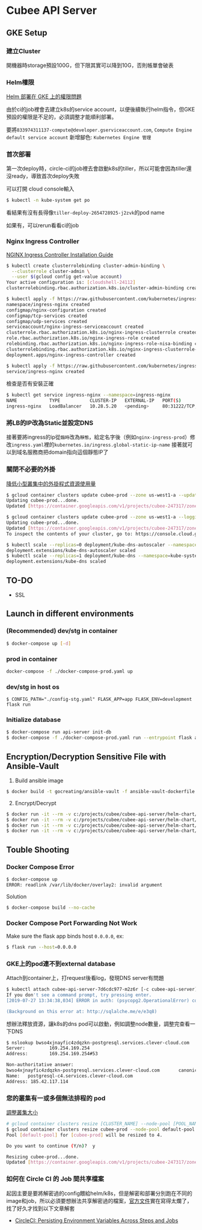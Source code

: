 # Cubee API Server

## GKE Setup

### 建立Cluster

開機器時storage預設100G，但下限其實可以降到10G，否則帳單會破表

### Helm權限

[Helm 部署在 GKE 上的權限問題](https://medium.com/smalltowntechblog/helm-tiller-%E9%83%A8%E7%BD%B2%E5%9C%A8-gke-%E4%B8%8A%E7%9A%84%E6%AC%8A%E9%99%90%E5%95%8F%E9%A1%8C-a016f703372e)

由於ci的job裡會去建立k8s的service account，以便後續執行helm指令，但GKE預設的權限是不足的，必須調整才能順利部署。

要將`833974311137-compute@developer.gserviceaccount.com`, `Compute Engine default service account` 新增腳色: `Kubernetes Engine 管理`

### 首次部署

第一次deploy時，circle-ci的job裡去會啟動k8s的tiller，所以可能會因為tiller還沒ready，導致首次deploy失敗

可以打開 cloud console輸入

``` bash
$ kubectl -n kube-system get po
```

看結果有沒有長得像`tiller-deploy-2654728925-j2zvk`的pod name

如果有，可以rerun看看ci的job

### Nginx Ingress Controller

[NGINX Ingress Controller Installation Guide](https://kubernetes.github.io/ingress-nginx/deploy/)

``` bash
$ kubectl create clusterrolebinding cluster-admin-binding \
  --clusterrole cluster-admin \
  --user $(gcloud config get-value account)
Your active configuration is: [cloudshell-24112]
clusterrolebinding.rbac.authorization.k8s.io/cluster-admin-binding created

$ kubectl apply -f https://raw.githubusercontent.com/kubernetes/ingress-nginx/master/deploy/static/mandatory.yaml
namespace/ingress-nginx created
configmap/nginx-configuration created
configmap/tcp-services created
configmap/udp-services created
serviceaccount/nginx-ingress-serviceaccount created
clusterrole.rbac.authorization.k8s.io/nginx-ingress-clusterrole created
role.rbac.authorization.k8s.io/nginx-ingress-role created
rolebinding.rbac.authorization.k8s.io/nginx-ingress-role-nisa-binding created
clusterrolebinding.rbac.authorization.k8s.io/nginx-ingress-clusterrole-nisa-binding created
deployment.apps/nginx-ingress-controller created

$ kubectl apply -f https://raw.githubusercontent.com/kubernetes/ingress-nginx/master/deploy/static/provider/cloud-generic.yaml
service/ingress-nginx created
```

檢查是否有安裝正確
``` bash
$ kubectl get service ingress-nginx --namespace=ingress-nginx
NAME            TYPE           CLUSTER-IP   EXTERNAL-IP   PORT(S)                      AGE
ingress-nginx   LoadBalancer   10.28.5.20   <pending>     80:31222/TCP,443:30889/TCP   29s
```

### 將LB的IP改為Static並設定DNS

接著要將ingress的ip從`臨時`改為`靜態`，給定名字後（例如`nginx-ingress-prod`）修改`ingress.yaml`裡的`kubernetes.io/ingress.global-static-ip-name`
接著就可以到域名服務商把domain指向這個靜態IP了

### 關閉不必要的外掛

[降低小型叢集中的外掛程式資源使用量](https://cloud.google.com/kubernetes-engine/docs/how-to/small-cluster-tuning?hl=zh-tw)

``` bash
$ gcloud container clusters update cubee-prod --zone us-west1-a --update-addons=KubernetesDashboard=DISABLED
Updating cubee-prod...done.
Updated [https://container.googleapis.com/v1/projects/cubee-247317/zones/us-west1-a/clusters/cubee-prod].
```

``` bash
$ gcloud container clusters update cubee-prod --zone us-west1-a --logging-service none
Updating cubee-prod...done.
Updated [https://container.googleapis.com/v1/projects/cubee-247317/zones/us-west1-a/clusters/cubee-prod].
To inspect the contents of your cluster, go to: https://console.cloud.google.com/kubernetes/workload_/gcloud/us-west1-a/cubee-prod?project=cubee-247317
```

``` bash
$ kubectl scale --replicas=0 deployment/kube-dns-autoscaler --namespace=kube-system
deployment.extensions/kube-dns-autoscaler scaled
$ kubectl scale --replicas=1 deployment/kube-dns --namespace=kube-system
deployment.extensions/kube-dns scaled
```

## TO-DO

- SSL

## Launch in different environments

### (Recommended) dev/stg in container

``` bash
$ docker-compose up [-d]
```

### prod in container

``` bash
docker-compose -f ./docker-compose-prod.yaml up
```

### dev/stg in host os

``` bashh
$ CONFIG_PATH="./config-stg.yaml" FLASK_APP=app FLASK_ENV=development flask run
```

### Initialize database

``` bash
$ docker-compose run api-server init-db
$ docker-compose -f ./docker-compose-prod.yaml run --entrypoint flask api-server init-db
```

## Encryption/Decryption Sensitive File with Ansible-Vault

1. Build ansible image

``` bash
$ docker build -t gocreating/ansible-vault -f ansible-vault-dockerfile .
```

2. Encrypt/Decrypt

``` bash
$ docker run -it --rm -v c:/projects/cubee/cubee-api-server/helm-chart/cubee-api-server:/ansible gocreating/ansible-vault encrypt ./configMap-prod.yaml
$ docker run -it --rm -v c:/projects/cubee/cubee-api-server/helm-chart/cubee-api-server:/ansible gocreating/ansible-vault encrypt ./configMap-stg.yaml
$ docker run -it --rm -v c:/projects/cubee/cubee-api-server/helm-chart/cubee-api-server:/ansible gocreating/ansible-vault decrypt ./configMap-prod.yaml
$ docker run -it --rm -v c:/projects/cubee/cubee-api-server/helm-chart/cubee-api-server:/ansible gocreating/ansible-vault decrypt ./configMap-stg.yaml
```

## Touble Shooting

### Docker Compose Error

``` bash
$ docker-compose up
ERROR: readlink /var/lib/docker/overlay2: invalid argument
```

Solution

``` bash
$ docker-compose build --no-cache
```

### Docker Compose Port Forwarding Not Work

Make sure the flask app binds host `0.0.0.0`, ex:

``` bash
$ flask run --host=0.0.0.0
```

### GKE上的pod連不到external database

Attach到container上，打request後看log，發現DNS server有問題

``` bash
$ kubectl attach cubee-api-server-7d6cdc977-m2z6r [-c cubee-api-server]
If you don't see a command prompt, try pressing enter.
[2019-07-27 13:34:38,034] ERROR in auth: (psycopg2.OperationalError) could not translate host name "bwso4xjnayfic4zdqzkn-postgresql.services.clever-cloud.com" to address: Try again

(Background on this error at: http://sqlalche.me/e/e3q8)
```

想辦法釋放資源，讓k8s的dns pod可以啟動，例如調整node數量，調整完查看一下DNS

``` bash
$ nslookup bwso4xjnayfic4zdqzkn-postgresql.services.clever-cloud.com
Server:         169.254.169.254
Address:        169.254.169.254#53

Non-authoritative answer:
bwso4xjnayfic4zdqzkn-postgresql.services.clever-cloud.com       canonical name = postgresql-c4.services.clever-cloud.com.
Name:   postgresql-c4.services.clever-cloud.com
Address: 185.42.117.114
```

### 您的叢集有一或多個無法排程的 pod

[調整叢集大小](https://cloud.google.com/kubernetes-engine/docs/how-to/resizing-a-cluster?hl=zh-tw)

``` bash
# gcloud container clusters resize [CLUSTER_NAME] --node-pool [POOL_NAME] --size [SIZE]
$ gcloud container clusters resize cubee-prod --node-pool default-pool --size 4 --zone us-west1-a
Pool [default-pool] for [cubee-prod] will be resized to 4.

Do you want to continue (Y/n)?  y

Resizing cubee-prod...done.
Updated [https://container.googleapis.com/v1/projects/cubee-247317/zones/us-west1-a/clusters/cubee-prod].
```

### 如何在 Circle CI 的 Job 間共享檔案

起因主要是要將解密過的config餵給helm/k8s，但是解密和部署分別跑在不同的image和job，所以必須要想辦法共享解密過的檔案，[官方文件](https://circleci.com/docs/2.0/workflows/#using-workspaces-to-share-data-among-jobs)實在寫得太爛了，找了好久才找到以下文章解套

- [CircleCI: Persisting Environment Variables Across Steps and Jobs](https://medium.com/@johnthughes/circleci-persisting-environment-variables-across-steps-and-jobs-5276670cf590)
